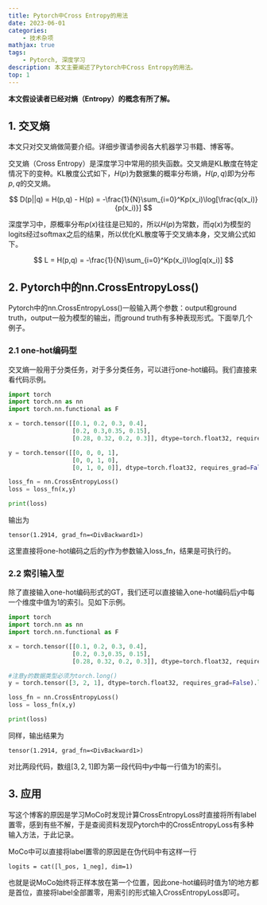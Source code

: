 ```yaml
---
title: Pytorch中Cross Entropy的用法
date: 2023-06-01
categories: 
    - 技术杂项
mathjax: true
tags: 
    - Pytorch, 深度学习
description: 本文主要阐述了Pytorch中Cross Entropy的用法。
top: 1
---
```


**本文假设读者已经对熵（Entropy）的概念有所了解。**

## 1. 交叉熵

本文只对交叉熵做简要介绍。详细步骤请参阅各大机器学习书籍、博客等。

交叉熵（Cross Entropy）是深度学习中常用的损失函数。交叉熵是KL散度在特定情况下的变种。KL散度公式如下，$H(p)$为数据集的概率分布熵，$H(p,q)$即为分布$p,q$的交叉熵。

$$
D(p||q) = H(p,q) - H(p) = -\frac{1}{N}\sum_{i=0}^Kp(x_i)\log[\frac{q(x_i)}{p(x_i)}]
$$

深度学习中，原概率分布$p(x)$往往是已知的，所以$H(p)$为常数，而$q(x)$为模型的logits经过softmax之后的结果，所以优化KL散度等于交叉熵本身，交叉熵公式如下。

$$
L = H(p,q) = -\frac{1}{N}\sum_{i=0}^Kp(x_i)\log[q(x_i)]
$$

## 2. Pytorch中的nn.CrossEntropyLoss()

Pytorch中的nn.CrossEntropyLoss()一般输入两个参数：output和ground truth，output一般为模型的输出，而ground truth有多种表现形式。下面举几个例子。

### 2.1 one-hot编码型

交叉熵一般用于分类任务，对于多分类任务，可以进行one-hot编码。我们直接来看代码示例。

```python
import torch
import torch.nn as nn
import torch.nn.functional as F

x = torch.tensor([[0.1, 0.2, 0.3, 0.4],
                  [0.2, 0.3,0.35, 0.15],
                  [0.28, 0.32, 0.2, 0.3]], dtype=torch.float32, requires_grad=True) 

y = torch.tensor([[0, 0, 0, 1],
                  [0, 0, 1, 0],
                  [0, 1, 0, 0]], dtype=torch.float32, requires_grad=False)

loss_fn = nn.CrossEntropyLoss()
loss = loss_fn(x,y)

print(loss)
```

输出为

```
tensor(1.2914, grad_fn=<DivBackward1>)
```

这里直接将one-hot编码之后的$y$作为参数输入loss_fn，结果是可执行的。

### 2.2 索引输入型

除了直接输入one-hot编码形式的GT，我们还可以直接输入one-hot编码后$y$中每一个维度中值为1的索引。见如下示例。

```python
import torch
import torch.nn as nn
import torch.nn.functional as F

x = torch.tensor([[0.1, 0.2, 0.3, 0.4],
                  [0.2, 0.3,0.35, 0.15],
                  [0.28, 0.32, 0.2, 0.3]], dtype=torch.float32, requires_grad=True)

#注意y的数据类型必须为torch.long()
y = torch.tensor([3, 2, 1], dtype=torch.float32, requires_grad=False).long()

loss_fn = nn.CrossEntropyLoss()
loss = loss_fn(x,y)

print(loss)
```

同样，输出结果为
```
tensor(1.2914, grad_fn=<DivBackward1>)
```

对比两段代码，数组$[3,2,1]$即为第一段代码中$y$中每一行值为1的索引。

## 3. 应用

写这个博客的原因是学习MoCo时发现计算CrossEntropyLoss时直接将所有label置零，感到有些不解，于是查阅资料发现Pytorch中的CrossEntropyLoss有多种输入方法，于此记录。

MoCo中可以直接将label置零的原因是在伪代码中有这样一行

```
logits = cat([l_pos, 1_neg], dim=1)
```

也就是说MoCo始终将正样本放在第一个位置，因此one-hot编码时值为1的地方都是首位，直接将label全部置零，用索引的形式输入CrossEntropyLoss即可。